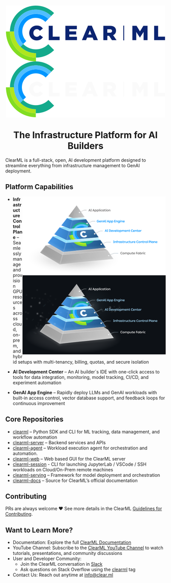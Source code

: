 
<div align="center">

<p>
  <img align="center" src="logo/clearml-logo.svg#gh-light-mode-only" alt="Clear|ML">
  <img align="center" src="logo/clearml-logo-dark.svg#gh-dark-mode-only" alt="Clear|ML">
</p>

# The Infrastructure Platform for AI Builders 

</div>

ClearML is a full-stack, open, AI development platform designed to streamline everything from infrastructure management to GenAI 
deployment. 

## Platform Capabilities

<img width="450px" align="right" src="logo/pyramid-with-labels.png#gh-light-mode-only" alt="fig" />
<img width="450px" align="right" src="logo/pyramid-with-labels-dark.png#gh-dark-mode-only" alt="fig" />

* **Infrastructure Control Plane** – Seamlessly manage and provision GPU resources across cloud, on-prem, and hybrid setups 
with multi-tenancy, billing, quotas, and secure isolation
  
* **AI Development Center** – An AI builder`s IDE with one-click access to tools for data integration, monitoring, 
model tracking, CI/CD, and experiment automation
  
* **GenAI App Engine** – Rapidly deploy LLMs and GenAI workloads with built-in access control, vector database support, and 
feedback loops for continuous improvement

## Core Repositories

* [clearml](https://github.com/clearml/clearml) – Python SDK and CLI for ML tracking, data management, and workflow automation
* [clearml-server](https://github.com/clearml/clearml-server) – Backend services and APIs
* [clearml-agent](https://github.com/clearml/clearml-agent) – Workload execution agent for orchestration and automation.
* [clearml-web](https://github.com/clearml/clearml-web) – Web based GUI for the ClearML server
* [clearml-session](https://github.com/clearml/clearml-session) - CLI for launching JupyterLab / VSCode / SSH workloads on Cloud/On-Prem remote machines
* [clearml-serving](https://github.com/clearml/clearml-serving) – Framework for model deployment and orchestration
* [clearml-docs](https://github.com/clearml/clearml-docs) – Source for ClearML’s official documentation

## Contributing

PRs are always welcome ❤️ See more details in the ClearML [Guidelines for Contributing](https://github.com/clearml/clearml/blob/master/docs/contributing.md).

## Want to Learn More?

* Documentation: Explore the full [ClearML Documentation](https://clear.ml/docs/latest/docs/) 
* YouTube Channel: Subscribe to the [ClearML YouTube Channel](https://www.youtube.com/c/ClearML) to watch tutorials, 
  presentations, and community discussions
* User and Developer Community:
  * Join the ClearML conversation in [Slack](https://joinslack.clear.ml)
  * Ask questions on Stack Overflow using the [clearml](https://stackoverflow.com/questions/tagged/clearml) tag
* Contact Us: Reach out anytime at info@clear.ml
